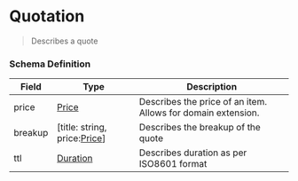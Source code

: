 Quotation
===
>Describes a quote

### Schema Definition

|**Field**|**Type**|**Description**|
|---------|--------|---------------|
|price|[Price](/Mobility/Schema%20Reference/price)|Describes the price of an item. Allows for domain extension.
|breakup|[title: string, price:[Price](/Mobility/Schema%20Reference/price)]| Describes the breakup of the quote
|ttl|[Duration](/Mobility/Schema%20Reference/duration)|Describes duration as per ISO8601 format
